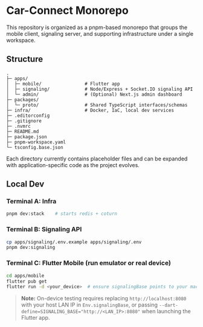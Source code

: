 # Car-Connect Monorepo

This repository is organized as a pnpm-based monorepo that groups the mobile client, signaling server, and supporting infrastructure under a single workspace.

## Structure

```
.
├─ apps/
│  ├─ mobile/                # Flutter app
│  ├─ signaling/             # Node/Express + Socket.IO signaling API
│  └─ admin/                 # (Optional) Next.js admin dashboard
├─ packages/
│  └─ proto/                 # Shared TypeScript interfaces/schemas
├─ infra/                    # Docker, IaC, local dev services
├─ .editorconfig
├─ .gitignore
├─ .nvmrc
├─ README.md
├─ package.json
├─ pnpm-workspace.yaml
└─ tsconfig.base.json
```

Each directory currently contains placeholder files and can be expanded with application-specific code as the project evolves.

## Local Dev

### Terminal A: Infra

```bash
pnpm dev:stack    # starts redis + coturn
```

### Terminal B: Signaling API

```bash
cp apps/signaling/.env.example apps/signaling/.env
pnpm dev:signaling
```

### Terminal C: Flutter Mobile (run emulator or real device)

```bash
cd apps/mobile
flutter pub get
flutter run -d <your_device>  # ensure signalingBase points to your machine IP
```

> **Note:** On-device testing requires replacing `http://localhost:8080` with your host LAN IP in `Env.signalingBase`, or passing `--dart-define=SIGNALING_BASE="http://<LAN_IP>:8080"` when launching the Flutter app.
